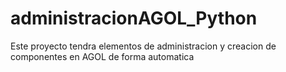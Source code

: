 # administracionAGOL_Python

Este proyecto tendra elementos de administracion y creacion de componentes en AGOL de forma automatica